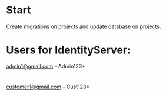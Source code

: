 # Start
Create migrations on projects and
update database on projects.
# Users for IdentityServer:
admin1@gmail.com - Admin123*
#
customer1@gmail.com - Cust123*
